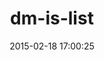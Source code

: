 ---
layout: post
title:  "dm-is-list"
repo:   "datamapper/dm-is-list"
date:   2015-02-18 17:00:25
gemurl: http://github.com/datamapper/dm-is-list
---